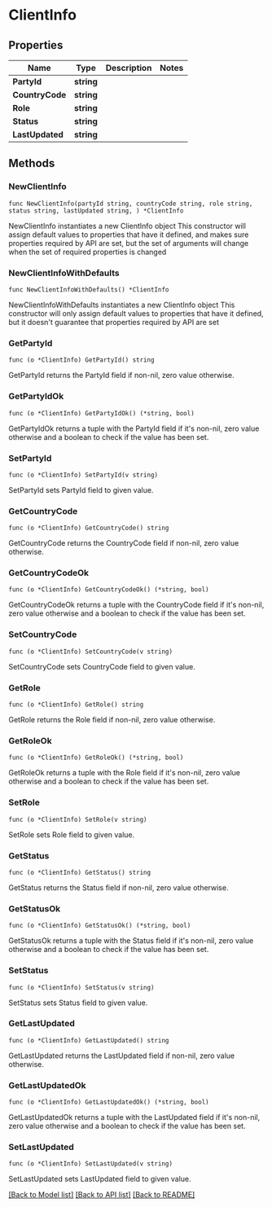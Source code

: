 # ClientInfo

## Properties

Name | Type | Description | Notes
------------ | ------------- | ------------- | -------------
**PartyId** | **string** |  | 
**CountryCode** | **string** |  | 
**Role** | **string** |  | 
**Status** | **string** |  | 
**LastUpdated** | **string** |  | 

## Methods

### NewClientInfo

`func NewClientInfo(partyId string, countryCode string, role string, status string, lastUpdated string, ) *ClientInfo`

NewClientInfo instantiates a new ClientInfo object
This constructor will assign default values to properties that have it defined,
and makes sure properties required by API are set, but the set of arguments
will change when the set of required properties is changed

### NewClientInfoWithDefaults

`func NewClientInfoWithDefaults() *ClientInfo`

NewClientInfoWithDefaults instantiates a new ClientInfo object
This constructor will only assign default values to properties that have it defined,
but it doesn't guarantee that properties required by API are set

### GetPartyId

`func (o *ClientInfo) GetPartyId() string`

GetPartyId returns the PartyId field if non-nil, zero value otherwise.

### GetPartyIdOk

`func (o *ClientInfo) GetPartyIdOk() (*string, bool)`

GetPartyIdOk returns a tuple with the PartyId field if it's non-nil, zero value otherwise
and a boolean to check if the value has been set.

### SetPartyId

`func (o *ClientInfo) SetPartyId(v string)`

SetPartyId sets PartyId field to given value.


### GetCountryCode

`func (o *ClientInfo) GetCountryCode() string`

GetCountryCode returns the CountryCode field if non-nil, zero value otherwise.

### GetCountryCodeOk

`func (o *ClientInfo) GetCountryCodeOk() (*string, bool)`

GetCountryCodeOk returns a tuple with the CountryCode field if it's non-nil, zero value otherwise
and a boolean to check if the value has been set.

### SetCountryCode

`func (o *ClientInfo) SetCountryCode(v string)`

SetCountryCode sets CountryCode field to given value.


### GetRole

`func (o *ClientInfo) GetRole() string`

GetRole returns the Role field if non-nil, zero value otherwise.

### GetRoleOk

`func (o *ClientInfo) GetRoleOk() (*string, bool)`

GetRoleOk returns a tuple with the Role field if it's non-nil, zero value otherwise
and a boolean to check if the value has been set.

### SetRole

`func (o *ClientInfo) SetRole(v string)`

SetRole sets Role field to given value.


### GetStatus

`func (o *ClientInfo) GetStatus() string`

GetStatus returns the Status field if non-nil, zero value otherwise.

### GetStatusOk

`func (o *ClientInfo) GetStatusOk() (*string, bool)`

GetStatusOk returns a tuple with the Status field if it's non-nil, zero value otherwise
and a boolean to check if the value has been set.

### SetStatus

`func (o *ClientInfo) SetStatus(v string)`

SetStatus sets Status field to given value.


### GetLastUpdated

`func (o *ClientInfo) GetLastUpdated() string`

GetLastUpdated returns the LastUpdated field if non-nil, zero value otherwise.

### GetLastUpdatedOk

`func (o *ClientInfo) GetLastUpdatedOk() (*string, bool)`

GetLastUpdatedOk returns a tuple with the LastUpdated field if it's non-nil, zero value otherwise
and a boolean to check if the value has been set.

### SetLastUpdated

`func (o *ClientInfo) SetLastUpdated(v string)`

SetLastUpdated sets LastUpdated field to given value.



[[Back to Model list]](../README.md#documentation-for-models) [[Back to API list]](../README.md#documentation-for-api-endpoints) [[Back to README]](../README.md)


